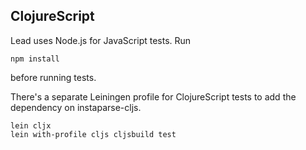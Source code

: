 ## ClojureScript

Lead uses Node.js for JavaScript tests. Run

```
npm install
```

before running tests.

There's a separate Leiningen profile for ClojureScript tests to add the dependency on instaparse-cljs.

```
lein cljx
lein with-profile cljs cljsbuild test
```
